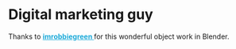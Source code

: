 # Digital marketing guy

Thanks to <a href="https://sketchfab.com/imrobbiegreen?utm_medium=embed&utm_campaign=share-popup&utm_content=240b1575c197468baee42833e7c35b97" target="_blank" style="font-weight: bold; color: #1CAAD9;"> imrobbiegreen </a> for this wonderful object work in Blender.
